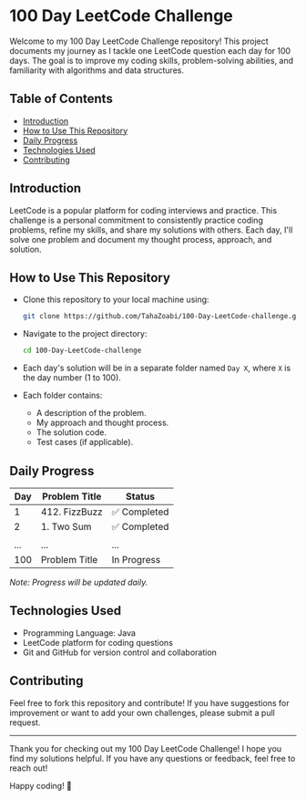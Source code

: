 # 100 Day LeetCode Challenge

Welcome to my 100 Day LeetCode Challenge repository! This project documents my journey as I tackle one LeetCode question each day for 100 days. The goal is to improve my coding skills, problem-solving abilities, and familiarity with algorithms and data structures.

## Table of Contents

- [Introduction](#introduction)
- [How to Use This Repository](#how-to-use-this-repository)
- [Daily Progress](#daily-progress)
- [Technologies Used](#technologies-used)
- [Contributing](#contributing)

## Introduction

LeetCode is a popular platform for coding interviews and practice. This challenge is a personal commitment to consistently practice coding problems, refine my skills, and share my solutions with others. Each day, I'll solve one problem and document my thought process, approach, and solution.

## How to Use This Repository

- Clone this repository to your local machine using:

  ```bash
  git clone https://github.com/TahaZoabi/100-Day-LeetCode-challenge.git
  ```

- Navigate to the project directory:

  ```bash
  cd 100-Day-LeetCode-challenge
  ```

- Each day's solution will be in a separate folder named `Day X`, where `X` is the day number (1 to 100).
- Each folder contains:
  - A description of the problem.
  - My approach and thought process.
  - The solution code.
  - Test cases (if applicable).

## Daily Progress

| Day |  Problem Title  | Status |
|-----|---------------|--------|
| 1   | 412. FizzBuzz   | ✅ Completed |
| 2   |   1. Two Sum      | ✅ Completed |
|     |                 |               |
| ... | ...           | ...    |
| 100 | Problem Title | In Progress |

*Note: Progress will be updated daily.*

## Technologies Used

- Programming Language: Java 
- LeetCode platform for coding questions
- Git and GitHub for version control and collaboration

## Contributing

Feel free to fork this repository and contribute! If you have suggestions for improvement or want to add your own challenges, please submit a pull request. 


---

Thank you for checking out my 100 Day LeetCode Challenge! I hope you find my solutions helpful. If you have any questions or feedback, feel free to reach out!

Happy coding! 🚀
